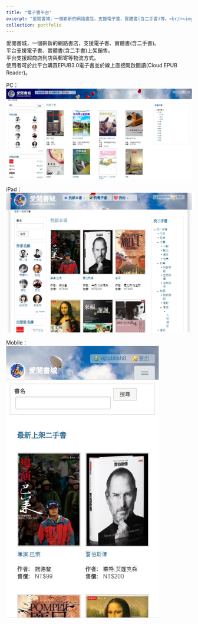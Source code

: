 ```yaml
---
title: "電子書平台"
excerpt: "愛閱書城，一個嶄新的網路書店，支援電子書、實體書(含二手書)等。<br/><img src='/images/ipad2-500x300.jpg'>"
collection: portfolio
---
```


愛閱書城，一個嶄新的網路書店，支援電子書、實體書(含二手書)。<br/>
平台支援電子書、實體書(含二手書)上架銷售。<br/>
平台支援超商店到店與郵寄等物流方式。<br/>
使用者可於此平台購買EPUB3.0電子書並於線上直接開啟閱讀(Cloud EPUB Reader)。<br/>

PC：<br/>
<img src='/images/ireadings/Home-ebook.jpg'><br/>

iPad：<br/>
<img src='/images/ireadings/ipad2.jpg'><br/>

Mobile：<br/>
<img src='/images/ireadings/mobile-home.jpg'><br/>

